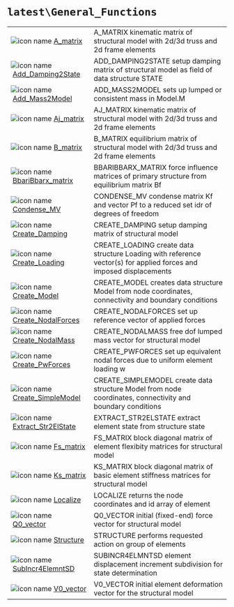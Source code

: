 <!-- <!DOCTYPE html> -->
<!-- <html lang="en"> -->
<!-- <body> -->
<!-- <a name="_top"></a>
<table width="100%"><tr><td align="left"><a href="../../.autoindex.md"><img alt="<" border="0" src="../../left.png">&nbsp;Master index</a></td>
<td align="right"><a href=".autoindex.md">Index for `latest\General_Functions`&nbsp;<img alt=">" border="0" src="../../right.png"></a></td></tr></table> -->

# `latest\General_Functions`

<table>
<tr><td><img src="../../matlab_logo.png" alt="icon name" class="icon">&nbsp;<a href="A_matrix">A_matrix</a></td><td>A_MATRIX kinematic matrix of structural model with 2d/3d truss and 2d frame elements </td></tr><tr><td><img src="../../matlab_logo.png" alt="icon name" class="icon">&nbsp;<a href="Add_Damping2State">Add_Damping2State</a></td><td>ADD_DAMPING2STATE setup damping matrix of structural model as field of data structure STATE </td></tr><tr><td><img src="../../matlab_logo.png" alt="icon name" class="icon">&nbsp;<a href="Add_Mass2Model">Add_Mass2Model</a></td><td>ADD_MASS2MODEL sets up lumped or consistent mass in Model.M </td></tr><tr><td><img src="../../matlab_logo.png" alt="icon name" class="icon">&nbsp;<a href="Aj_matrix">Aj_matrix</a></td><td>AJ_MATRIX kinematic matrix of structural model with 2d/3d truss and 2d frame elements </td></tr><tr><td><img src="../../matlab_logo.png" alt="icon name" class="icon">&nbsp;<a href="B_matrix">B_matrix</a></td><td>B_MATRIX equilibrium matrix of structural model with 2d/3d truss and 2d frame elements </td></tr><tr><td><img src="../../matlab_logo.png" alt="icon name" class="icon">&nbsp;<a href="BbariBbarx_matrix">BbariBbarx_matrix</a></td><td>BBARIBBARX_MATRIX force influence matrices of primary structure from equilibrium matrix Bf </td></tr><tr><td><img src="../../matlab_logo.png" alt="icon name" class="icon">&nbsp;<a href="Condense_MV">Condense_MV</a></td><td>CONDENSE_MV condense matrix Kf and vector Pf to a reduced set idr of degrees of freedom </td></tr><tr><td><img src="../../matlab_logo.png" alt="icon name" class="icon">&nbsp;<a href="Create_Damping">Create_Damping</a></td><td>CREATE_DAMPING setup damping matrix of structural model </td></tr><tr><td><img src="../../matlab_logo.png" alt="icon name" class="icon">&nbsp;<a href="Create_Loading">Create_Loading</a></td><td>CREATE_LOADING create data structure Loading with reference vector(s) for applied forces and imposed displacements </td></tr><tr><td><img src="../../matlab_logo.png" alt="icon name" class="icon">&nbsp;<a href="Create_Model">Create_Model</a></td><td>CREATE_MODEL creates data structure Model from node coordinates, connectivity and boundary conditions </td></tr><tr><td><img src="../../matlab_logo.png" alt="icon name" class="icon">&nbsp;<a href="Create_NodalForces">Create_NodalForces</a></td><td>CREATE_NODALFORCES set up reference vector of applied forces </td></tr><tr><td><img src="../../matlab_logo.png" alt="icon name" class="icon">&nbsp;<a href="Create_NodalMass">Create_NodalMass</a></td><td>CREATE_NODALMASS free dof lumped mass vector for structural model </td></tr><tr><td><img src="../../matlab_logo.png" alt="icon name" class="icon">&nbsp;<a href="Create_PwForces">Create_PwForces</a></td><td>CREATE_PWFORCES set up equivalent nodal forces due to uniform element loading w </td></tr><tr><td><img src="../../matlab_logo.png" alt="icon name" class="icon">&nbsp;<a href="Create_SimpleModel">Create_SimpleModel</a></td><td>CREATE_SIMPLEMODEL create data structure Model from node coordinates, connectivity and boundary conditions </td></tr><tr><td><img src="../../matlab_logo.png" alt="icon name" class="icon">&nbsp;<a href="Extract_Str2ElState">Extract_Str2ElState</a></td><td>EXTRACT_STR2ELSTATE extract element state from structure state </td></tr><tr><td><img src="../../matlab_logo.png" alt="icon name" class="icon">&nbsp;<a href="Fs_matrix">Fs_matrix</a></td><td>FS_MATRIX block diagonal matrix of element flexibity matrices for structural model </td></tr><tr><td><img src="../../matlab_logo.png" alt="icon name" class="icon">&nbsp;<a href="Ks_matrix">Ks_matrix</a></td><td>KS_MATRIX block diagonal matrix of basic element stiffness matrices for structural model </td></tr><tr><td><img src="../../matlab_logo.png" alt="icon name" class="icon">&nbsp;<a href="Localize">Localize</a></td><td>LOCALIZE returns the node coordinates and id array of element </td></tr><tr><td><img src="../../matlab_logo.png" alt="icon name" class="icon">&nbsp;<a href="Q0_vector">Q0_vector</a></td><td>Q0_VECTOR initial (fixed-end) force vector for structural model </td></tr><tr><td><img src="../../matlab_logo.png" alt="icon name" class="icon">&nbsp;<a href="Structure">Structure</a></td><td>STRUCTURE performs requested action on group of elements </td></tr><tr><td><img src="../../matlab_logo.png" alt="icon name" class="icon">&nbsp;<a href="SubIncr4ElemntSD">SubIncr4ElemntSD</a></td><td>SUBINCR4ELMNTSD element displacement increment subdivision for state determination </td></tr><tr><td><img src="../../matlab_logo.png" alt="icon name" class="icon">&nbsp;<a href="V0_vector">V0_vector</a></td><td>V0_VECTOR initial element deformation vector for the structural model </td></tr></table>




<!-- <hr><address>Generated on Mon 15-Feb-2021 18:38:46 by <strong><a href="http://www.artefact.tk/software/matlab/m2html/" title="Matlab Documentation in HTML">m2html</a></strong> &copy; 2005</address> -->
<!-- </body> -->
<!-- </html> -->